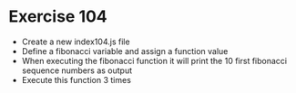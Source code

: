 # Exercise 104

* Create a new index104.js file
* Define a fibonacci variable and assign a function value
* When executing the fibonacci function it will print the 10 first fibonacci sequence numbers as output
* Execute this function 3 times